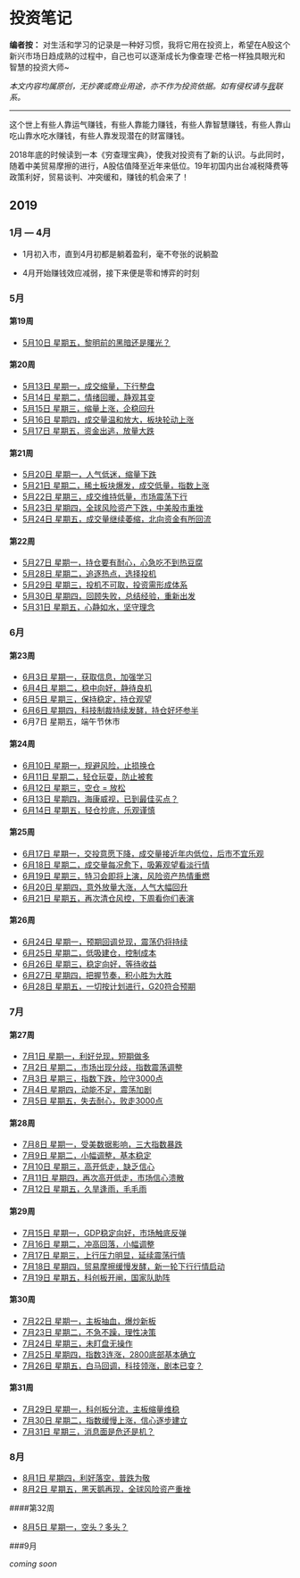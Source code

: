 # 投资笔记



**编者按：** 对生活和学习的记录是一种好习惯，我将它用在投资上，希望在A股这个新兴市场日趋成熟的过程中，自己也可以逐渐成长为像查理·芒格一样独具眼光和智慧的投资大师~

*本文内容均属原创，无抄袭或商业用途，亦不作为投资依据。如有侵权请与[我](mailto:vipyangtuo@gmail.com)联系。*

---





这个世上有些人靠运气赚钱，有些人靠能力赚钱，有些人靠智慧赚钱，有些人靠山吃山靠水吃水赚钱，有些人靠发现潜在的财富赚钱。

2018年底的时候读到一本《穷查理宝典》，使我对投资有了新的认识。与此同时，随着中美贸易摩擦的进行，A股估值降至近年来低位。19年初国内出台减税降费等政策利好，贸易谈判、冲突缓和，赚钱的机会来了！



## 2019

### 1月 — 4月

- 1月初入市，直到4月初都是躺着盈利，毫不夸张的说躺盈

- 4月开始赚钱效应减弱，接下来便是零和博弈的时刻

### 5月

#### 第19周

- [5月10日 星期五，黎明前的黑暗还是曙光？](https://github.com/gdoggy/investment-diary/blob/master/2019/0511.md)

#### 第20周

- [5月13日 星期一，成交缩量，下行整盘](https://github.com/gdoggy/investment-diary/blob/master/2019/0513.md)
- [5月14日 星期二，情绪回暖，静观其变](https://github.com/gdoggy/investment-diary/blob/master/2019/0514.md)
- [5月15日 星期三，缩量上涨，企稳回升](https://github.com/gdoggy/investment-diary/blob/master/2019/0515.md)
- [5月16日 星期四，成交量温和放大，板块轮动上涨](https://github.com/gdoggy/investment-diary/blob/master/2019/0516.md)
- [5月17日 星期五，资金出逃，放量大跌](https://github.com/gdoggy/investment-diary/blob/master/2019/0517.md)

#### 第21周

- [5月20日 星期一，人气低迷，缩量下跌](https://github.com/gdoggy/investment-diary/blob/master/2019/0520.md)
- [5月21日 星期二，稀土板块爆发，成交低量，指数上涨](https://github.com/gdoggy/investment-diary/blob/master/2019/0521.md)
- [5月22日 星期三，成交维持低量，市场震荡下行](https://github.com/gdoggy/investment-diary/blob/master/2019/0522.md)
- [5月23日 星期四，全球风险资产下跌，中美股市重挫](https://github.com/gdoggy/investment-diary/blob/master/2019/0523.md)
- [5月24日 星期五，成交量继续萎缩，北向资金有所回流](https://github.com/gdoggy/investment-diary/blob/master/2019/0524.md)

#### 第22周

- [5月27日 星期一，持仓要有耐心，心急吃不到热豆腐](https://github.com/gdoggy/investment-diary/blob/master/2019/0527.md)
- [5月28日 星期二，追逐热点，选择投机](https://github.com/gdoggy/investment-diary/blob/master/2019/0528.md)
- [5月29日 星期三，投机不可取，投资需形成体系](https://github.com/gdoggy/investment-diary/blob/master/2019/0529.md)
- [5月30日 星期四，回顾失败，总结经验，重新出发](https://github.com/gdoggy/investment-diary/blob/master/2019/0530.md)
- [5月31日 星期五，心静如水，坚守理念](https://github.com/gdoggy/investment-diary/blob/master/2019/0531.md)

### 6月

#### 第23周

- [6月3日 星期一，获取信息，加强学习](https://github.com/gdoggy/investment-diary/blob/master/2019/0603.md)
- [6月4日 星期二，稳中向好，静待良机](https://github.com/gdoggy/investment-diary/blob/master/2019/0604.md)
- [6月5日 星期三，保持稳定，持仓观望](https://github.com/gdoggy/investment-diary/blob/master/2019/0605.md)
- [6月6日 星期四，科技制裁持续发酵，持仓好坏参半](https://github.com/gdoggy/investment-diary/blob/master/2019/0606.md)
- 6月7日 星期五，端午节休市

#### 第24周

- [6月10日 星期一，规避风险，止损换仓](https://github.com/gdoggy/investment-diary/blob/master/2019/0610.md)
- [6月11日 星期二，轻仓玩耍，防止被套](https://github.com/gdoggy/investment-diary/blob/master/2019/0611.md)
- [6月12日 星期三，空仓 = 放松](https://github.com/gdoggy/investment-diary/blob/master/2019/0612.md)
- [6月13日 星期四，海康威视，已到最佳买点？](https://github.com/gdoggy/investment-diary/blob/master/2019/0613.md)
- [6月14日 星期五，轻仓抄底，乐观谨慎](https://github.com/gdoggy/investment-diary/blob/master/2019/0614.md)

#### 第25周

- [6月17日 星期一，交投意愿下降，成交量接近年内低位，后市不宜乐观](https://github.com/gdoggy/investment-diary/blob/master/2019/0617.md)
- [6月18日 星期二，成交量每况愈下，吸筹观望看淡行情](https://github.com/gdoggy/investment-diary/blob/master/2019/0618.md)
- [6月19日 星期三，特习会即将上演，风险资产热情重燃](https://github.com/gdoggy/investment-diary/blob/master/2019/0619.md)
- [6月20日 星期四，意外放量大涨，人气大幅回升](https://github.com/gdoggy/investment-diary/blob/master/2019/0620.md)
- [6月21日 星期五，再次清仓风控，下周看你们表演](https://github.com/gdoggy/investment-diary/blob/master/2019/0621.md)

#### 第26周

- [6月24日 星期一，预期回调兑现，震荡仍将持续](https://github.com/gdoggy/investment-diary/blob/master/2019/0624.md)
- [6月25日 星期二，低吸建仓，控制成本](https://github.com/gdoggy/investment-diary/blob/master/2019/0625.md)
- [6月26日 星期三，稳定向好，等待收益](https://github.com/gdoggy/investment-diary/blob/master/2019/0626.md)
- [6月27日 星期四，把握节奏，积小胜为大胜](https://github.com/gdoggy/investment-diary/blob/master/2019/0627.md)
- [6月28日 星期五，一切按计划进行，G20符合预期](https://github.com/gdoggy/investment-diary/blob/master/2019/0628.md)

### 7月

#### 第27周

- [7月1日 星期一，利好兑现，短期做多](https://github.com/gdoggy/investment-diary/blob/master/2019/0701.md)
- [7月2日 星期二，市场出现分歧，指数震荡调整](https://github.com/gdoggy/investment-diary/blob/master/2019/0702.md)
- [7月3日 星期三，指数下跌，险守3000点](https://github.com/gdoggy/investment-diary/blob/master/2019/0703.md)
- [7月4日 星期四，动能不足，震荡加剧](https://github.com/gdoggy/investment-diary/blob/master/2019/0704.md)
- [7月5日 星期五，失去耐心，败走3000点](https://github.com/gdoggy/investment-diary/blob/master/2019/0705.md)

#### 第28周

- [7月8日 星期一，受美数据影响，三大指数暴跌](https://github.com/gdoggy/investment-diary/blob/master/2019/0708.md)
- [7月9日 星期二，小幅调整，基本稳定](https://github.com/gdoggy/investment-diary/blob/master/2019/0709.md)
- [7月10日 星期三，高开低走，缺乏信心](https://github.com/gdoggy/investment-diary/blob/master/2019/0710.md)
- [7月11日 星期四，再次高开低走，市场信心溃散](https://github.com/gdoggy/investment-diary/blob/master/2019/0711.md)
- [7月12日 星期五，久旱逢雨，毛毛雨](https://github.com/gdoggy/investment-diary/blob/master/2019/0712.md)

#### 第29周

- [7月15日 星期一，GDP稳定向好，市场触底反弹](https://github.com/gdoggy/investment-diary/blob/master/2019/0715.md)
- [7月16日 星期二，冲高回落，小幅调整](https://github.com/gdoggy/investment-diary/blob/master/2019/0716.md)
- [7月17日 星期三，上行压力明显，延续震荡行情](https://github.com/gdoggy/investment-diary/blob/master/2019/0717.md)
- [7月18日 星期四，贸易摩擦缓慢发酵，新一轮下行行情启动](https://github.com/gdoggy/investment-diary/blob/master/2019/0718.md)
- [7月19日 星期五，科创板开闸，国家队助阵](https://github.com/gdoggy/investment-diary/blob/master/2019/0719.md)

#### 第30周

- [7月22日 星期一，主板抽血，爆炒新板](https://github.com/gdoggy/investment-diary/blob/master/2019/0722.md)
- [7月23日 星期二，不急不躁，理性决策](https://github.com/gdoggy/investment-diary/blob/master/2019/0723md)
- [7月24日 星期三，未盯盘无操作](https://github.com/gdoggy/investment-diary/blob/master/2019/0724.md)
- [7月25日 星期四，指数3连涨，2800底部基本确立](https://github.com/gdoggy/investment-diary/blob/master/2019/0725.md)
- [7月26日 星期五，白马回调，科技领涨，剧本已变？](https://github.com/gdoggy/investment-diary/blob/master/2019/0726.md)

#### 第31周

- [7月29日 星期一，科创板分流，主板缩量维稳](https://github.com/gdoggy/investment-diary/blob/master/2019/0729.md)
- [7月30日 星期二，指数缓慢上涨，信心逐步建立](https://github.com/gdoggy/investment-diary/blob/master/2019/0730.md)
- [7月31日 星期三，消息面是危还是机？](https://github.com/gdoggy/investment-diary/blob/master/2019/0731.md)

### 8月

- [8月1日 星期四，利好落空，普跌为敬](https://github.com/gdoggy/investment-diary/blob/master/2019/0801.md)
- [8月2日 星期五，黑天鹅再现，全球风险资产重挫](https://github.com/gdoggy/investment-diary/blob/master/2019/0802.md)

####第32周

- [8月5日 星期一，空头？多头？](https://github.com/gdoggy/investment-diary/blob/master/2019/0805.md)



###9月

*coming soon*

